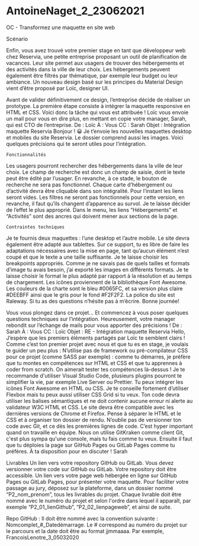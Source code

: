 # AntoineNaget_2_23062021
OC - Transformez une maquette en site web

Scénario

Enfin, vous avez trouvé votre premier stage en tant que développeur web chez Reservia, une petite entreprise proposant un outil de planification de vacances. Leur site permet aux usagers de trouver des hébergements et des activités dans la ville de leur choix. Les hébergements peuvent également être filtrés par thématique, par exemple leur budget ou leur ambiance.
Un nouveau design basé sur les principes du Material Design vient d’être proposé par Loïc, designer UI.

Avant de valider définitivement ce design, l’entreprise décide de réaliser un prototype. La première étape consiste à intégrer la maquette responsive en HTML et CSS. Voici donc la tâche qui vous est attribuée ! Loïc vous envoie un mail pour vous en dire plus, en mettant en copie votre manager, Sarah, qui est CTO de l’entreprise.
De : Loïc
À : Vous
CC : Sarah
Objet : Intégration maquette Reservia
Bonjour ! 😀
Je t’envoie les nouvelles maquettes desktop et mobiles du site Reservia. Le dossier comprend aussi les images. Voici quelques précisions qui te seront utiles pour l’intégration.

    Fonctionnalités

Les usagers pourront rechercher des hébergements dans la ville de leur choix. Le champ de recherche est donc un champ de saisie, dont le texte peut être édité par l’usager. En revanche, à ce stade, le bouton de recherche ne sera pas fonctionnel.
Chaque carte d’hébergement ou d’activité devra être cliquable dans son intégralité. Pour l’instant les liens seront vides.
Les filtres ne seront pas fonctionnels pour cette version, en revanche, il faut qu’ils changent d’apparence au survol. Je te laisse décider de l’effet le plus approprié.
Dans le menu, les liens “Hébergements” et “Activités” sont des ancres qui doivent mener aux sections de la page.
 

    Contraintes techniques

Je te fournis deux maquettes : l’une desktop et l’autre mobile. Le site devra également être adapté aux tablettes. Sur ce support, tu es libre de faire les adaptations nécessaires avec la mise en page, tant qu’aucun élément n’est coupé et que le texte a une taille suffisante. Je te laisse choisir les breakpoints appropriés.
Comme je ne savais pas de quels tailles et formats d’image tu avais besoin, j’ai exporté les images en différents formats. Je te laisse choisir le format le plus adapté par rapport à la résolution et au temps de chargement.
Les icônes proviennent de la bibliothèque Font Awesome. Les couleurs de la charte sont le bleu #0065FC, et sa version plus claire #DEEBFF ainsi que le gris pour le fond #F2F2F2.
La police du site est Raleway.
Si tu as des questions n’hésite pas à m’écrire.
Bonne journée!


Vous vous plongez dans ce projet… Et commencez à vous poser quelques questions techniques sur l’intégration. Heureusement, votre manager rebondit sur l’échange de mails pour vous apporter des précisions !
De : Sarah
À : Vous
CC : Loïc
Objet : RE - Intégration maquette Reservia
Hello,
J’espère que les premiers éléments partagés par Loïc te semblent clairs ! Comme c’est ton premier projet avec nous et que tu es en stage, je voulais te guider un peu plus :
N’utilise pas de framework ou pré-compilateur CSS pour ce projet (comme SASS par exemple) : comme tu démarres, je préfère que tu montes en compétences sur HTML et CSS et que tu apprennes à coder from scratch. On aimerait tester tes compétences là-dessus !
Je te recommande d'utiliser Visual Studio Code, plusieurs plugins pourront te simplifier la vie, par exemple Live Server ou Prettier.
Tu peux intégrer les icônes Font Awesome en HTML ou CSS. Je te conseille fortement d’utiliser Flexbox mais tu peux aussi utiliser CSS Grid si tu veux.
Ton code devra utiliser les balises sémantiques et ne doit contenir aucune erreur ni alerte au validateur W3C HTML et CSS.
Le site devra être compatible avec les dernières versions de Chrome et Firefox.
Pense à séparer le HTML et le CSS et à organiser ton dossier de rendu.
N’oublie pas de versionner ton code avec Git, et ce dès les premières lignes de code. C’est hyper important quand on travaille en équipe. Nous on utilise GitKraken comme client Git, c'est plus sympa qu'une console, mais tu fais comme tu veux. Ensuite il faut que tu déploies la page sur GitHub Pages ou GitLab Pages comme tu préfères.
À ta disposition pour en discuter ! 
Sarah


Livrables
Un lien vers votre repository GitHub ou GitLab. 
Vous devez versionner votre code sur GitHub ou GitLab.
Votre repository doit être accessible.
Un lien vers votre page web hébergée en ligne sur GitHub Pages ou GitLab Pages, pour présenter votre maquette. 
Pour faciliter votre passage au jury, déposez sur la plateforme, dans un dossier nommé “P2_nom_prenom”, tous les livrables du projet. Chaque livrable doit être nommé avec le numéro du projet et selon l'ordre dans lequel il apparaît, par exemple “P2_01_lienGithub”, “P2_02_lienpageweb”, et ainsi de suite.

Repo GitHub :
Il doit être nommé avec la convention suivante : Nomcomplet_#_Datedémarrage. Le # correspond au numéro du projet sur le parcours et la date doit être au format jjmmaaaa. Par exemple, FrancoisLenotre_3_05032020
